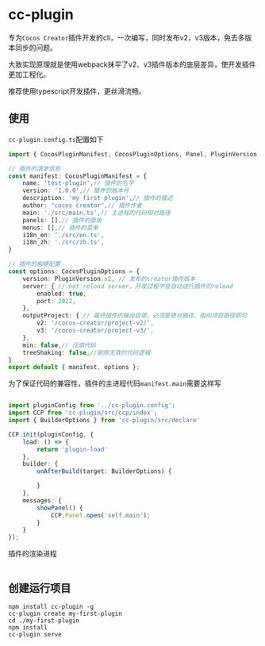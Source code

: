 # cc-plugin

专为`Cocos Creator`插件开发的cli，一次编写，同时发布v2，v3版本，免去多版本同步的问题。

大致实现原理就是使用webpack抹平了v2、v3插件版本的底层差异，使开发插件更加工程化。

推荐使用typescript开发插件，更丝滑流畅。

## 使用

`cc-plugin.config.ts`配置如下

```typescript
import { CocosPluginManifest, CocosPluginOptions, Panel, PluginVersion } from 'cc-plugin/src/declare';

// 插件的清单信息
const manifest: CocosPluginManifest = {
    name: 'test-plugin',// 插件的名字
    version: '1.0.0',// 插件的版本号
    description: 'my first plugin',// 插件的描述
    author: "cocos creator",// 插件作者
    main: './src/main.ts',// 主进程的代码相对路径
    panels: [],// 插件的面板
    menus: [],// 插件的菜单
    i18n_en: './src/en.ts',
    i18n_zh: './src/zh.ts',
}

// 插件的构建配置
const options: CocosPluginOptions = {
    version: PluginVersion.v2, // 发布的creator插件版本
    server: { // hot reload server，开发过程中会自动进行插件的reload
        enabled: true,
        port: 2022,
    },
    outputProject: { // 最终插件的输出目录，必须是绝对路径，指向项目路径即可
        v2: '/cocos-creator/project-v2/',
        v3: '/cocos-creator/project-v3/',
    },
    min: false,// 压缩代码
    treeShaking: false,//剔除无效的代码逻辑
}
export default { manifest, options };

```

为了保证代码的兼容性，插件的主进程代码`manifest.main`需要这样写

```typescript

import pluginConfig from '../cc-plugin.config';
import CCP from 'cc-plugin/src/ccp/index';
import { BuilderOptions } from 'cc-plugin/src/declare'

CCP.init(pluginConfig, {
    load: () => {
        return 'plugin-load'
    },
    builder: {
        onAfterBuild(target: BuilderOptions) {

        }
    },
    messages: {
        showPanel() {
            CCP.Panel.open('self.main');
        }
    }
});

```
插件的渲染进程

```typescript


```
 
 

## 创建运行项目

```shell
npm install cc-plugin -g
cc-plugin create my-first-plugin
cd ./my-first-plugin
npm install
cc-plugin serve
```
